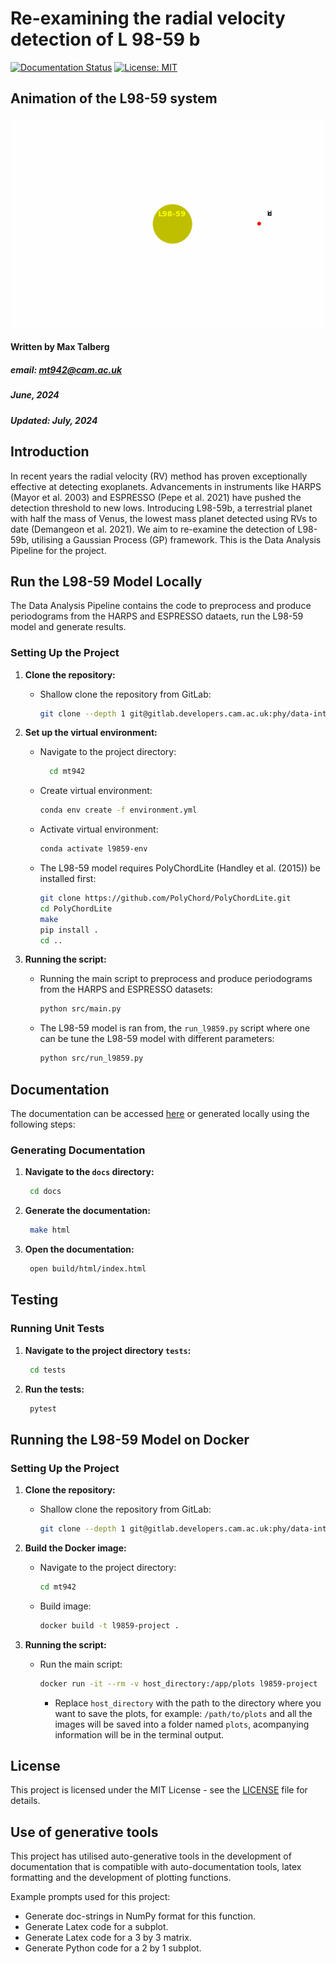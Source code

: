 # Re-examining the radial velocity detection of L 98-59 b
[![Documentation Status](https://readthedocs.org/projects/rv-detection-of-l98-59/badge/?version=latest)](https://rv-detection-of-l98-59.readthedocs.io/en/latest/?badge=latest)
[![License: MIT](https://img.shields.io/badge/License-MIT-yellow.svg)](https://opensource.org/licenses/MIT)

## Animation of the L98-59 system
![Three Planets Orbiting](animation/three_planets.gif)

#### Written by Max Talberg
##### email: mt942@cam.ac.uk
##### June, 2024
##### Updated: July, 2024

## __Introduction__

In recent years the radial velocity (RV) method has proven exceptionally effective at detecting
exoplanets. Advancements in instruments like HARPS (Mayor et al.
2003) and ESPRESSO (Pepe et al. 2021) have pushed the detection threshold to new lows.
Introducing L98-59b, a terrestrial planet with half the mass of
Venus, the lowest mass planet detected using RVs to date (Demangeon et al. 2021).
We aim to re-examine the detection of L98-59b, utilising a Gaussian Process (GP) framework.
This is the Data Analysis Pipeline for the project.


## Run the L98-59 Model Locally
The Data Analysis Pipeline contains the code to preprocess and produce periodograms from the HARPS and ESPRESSO dataets, run the L98-59 model and generate results.

### Setting Up the Project

1. **Clone the repository:**
   - Shallow clone the repository from GitLab:
     ```bash
     git clone --depth 1 git@gitlab.developers.cam.ac.uk:phy/data-intensive-science-mphil/projects/mt942.git
     ```

2. **Set up the virtual environment:**
   - Navigate to the project directory:
     ```bash
       cd mt942
       ```
   - Create virtual environment:
     ```bash
     conda env create -f environment.yml
     ```
    - Activate virtual environment:
      ```bash
      conda activate l9859-env
      ```
   - The L98-59 model requires PolyChordLite (Handley et al. (2015)) be installed first:
        ```bash
        git clone https://github.com/PolyChord/PolyChordLite.git
        cd PolyChordLite
        make
        pip install .
        cd ..
        ```

3. **Running the script:**

   - Running the main script to preprocess and produce periodograms from the HARPS and ESPRESSO datasets:
        ```bash
     python src/main.py
        ```
   - The L98-59 model is ran from, the `run_l9859.py` script where one can be tune the L98-59 model with different parameters:
        ```bash
        python src/run_l9859.py
        ```

## Documentation
The documentation can be accessed [here](https://rv-detection-of-l98-59.readthedocs.io/en/latest/) or generated locally using the following steps:

### Generating Documentation
1. **Navigate to the `docs` directory:**

      ```bash
       cd docs
     ```
2. **Generate the documentation:**

      ```bash
       make html
     ```
3. **Open the documentation:**

      ```bash
       open build/html/index.html

## Testing

### Running Unit Tests

1. **Navigate to the project directory `tests`:**
      ```bash
       cd tests
     ```
2. **Run the tests:**

      ```bash
       pytest
     ```

## Running the L98-59 Model on Docker

### Setting Up the Project

1. **Clone the repository:**
   - Shallow clone the repository from GitLab:
     ```bash
     git clone --depth 1 git@gitlab.developers.cam.ac.uk:phy/data-intensive-science-mphil/projects/mt942.git
     ```

2. **Build the Docker image:**
    - Navigate to the project directory:
      ```bash
      cd mt942
      ```
   - Build image:
     ```bash
     docker build -t l9859-project .
     ```

3. **Running the script:**

   - Run the main script:
     ```bash
     docker run -it --rm -v host_directory:/app/plots l9859-project
     ```
        - Replace `host_directory` with the path to the directory where you want to save the plots, for example: `/path/to/plots` and all the images will be saved into a folder named `plots`, acompanying information will be in the terminal output.


## License

This project is licensed under the MIT License - see the [LICENSE](LICENSE) file for details.

## Use of generative tools

This project has utilised auto-generative tools in the development of documentation that is compatible with auto-documentation tools,
latex formatting and the development of plotting functions.

Example prompts used for this project:
- Generate doc-strings in NumPy format for this function.
- Generate Latex code for a subplot.
- Generate Latex code for a 3 by 3 matrix.
- Generate Python code for a 2 by 1 subplot.
